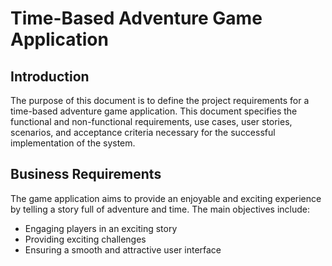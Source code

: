 # Time-Based Adventure Game Application

## Introduction

The purpose of this document is to define the project requirements for a time-based adventure game application. This document specifies the functional and non-functional requirements, use cases, user stories, scenarios, and acceptance criteria necessary for the successful implementation of the system.

## Business Requirements

The game application aims to provide an enjoyable and exciting experience by telling a story full of adventure and time. The main objectives include:
- Engaging players in an exciting story
- Providing exciting challenges
- Ensuring a smooth and attractive user interface

